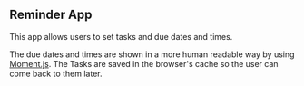 ## Reminder App
This app allows users to set tasks and due dates and times.

The due dates and times are shown in a more human readable way by using [Moment.js](https://momentjs.com/).
The Tasks are saved in the browser's cache so the user can come back to them later.